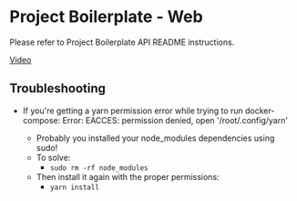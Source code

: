 # Project Boilerplate - Web

Please refer to Project Boilerplate API README instructions.

[Video](https://youtu.be/6b4eUkXB81A)

## Troubleshooting

- If you're getting a yarn permission error while trying to run docker-compose: Error: EACCES: permission denied, open '/root/.config/yarn'

  - Probably you installed your node_modules dependencies using sudo!
  - To solve:
    - `sudo rm -rf node_modules`
  - Then install it again with the proper permissions:
    - `yarn install`
